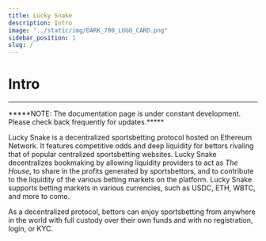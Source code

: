 ```yaml
---
title: Lucky Snake
description: Intro
image: "../static/img/DARK_700_LOGO_CARD.png"
sidebar_position: 1
slug: /
---
```


<head>
    <title>Lucky Snake</title>
    <meta name="title" property="og:title" content="Lucky Snake" />
    <meta name="description" content="Lucky Snake | Intro" />
    <meta name="description" property="og:description" content="Intro" />
    <meta name="image" property="og:image" content="https://i.imgur.com/6qcqgRg.png" />
    <meta name="twitter:title" content="Lucky Snake" />
    <meta name="twitter:description" content="Lucky Snake | Intro" />
    <meta name="twitter:image" content="https://i.imgur.com/6qcqgRg.png"/>
    <meta name="twitter:card" content="summary_large_image" />
    <meta name="twitter:site" content="@luckysnakexyz" />
</head>

# Intro

---

<p style={{ color: "red" }}>*****NOTE: The documentation page is under constant development. Please check back frequently for updates.*****</p>

Lucky Snake is a decentralized sportsbetting protocol hosted on Ethereum Network. It features competitive odds and deep liquidity for bettors rivaling that of popular centralized sportsbetting websites. Lucky Snake decentralizes bookmaking by allowing liquidity providers to act as *The House*, to share in the profits generated by sportsbettors, and to contribute to the liquidity of the various betting markets on the platform. Lucky Snake supports betting markets in various currencies, such as USDC, ETH, WBTC, and more to come.

As a decentralized protocol, bettors can enjoy sportsbetting from anywhere in the world with full custody over their own funds and with no registration, login, or KYC.
